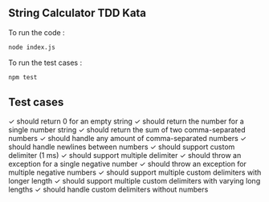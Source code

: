 ## String Calculator TDD Kata

To run the code :

```bash
node index.js
```

To run the test cases :

```bash
npm test
```

## Test cases

✓ should return 0 for an empty string
✓ should return the number for a single number string
✓ should return the sum of two comma-separated numbers
✓ should handle any amount of comma-separated numbers
✓ should handle newlines between numbers
✓ should support custom delimiter (1 ms)
✓ should support multiple delimiter
✓ should throw an exception for a single negative number
✓ should throw an exception for multiple negative numbers
✓ should support multiple custom delimiters with longer length
✓ should support multiple custom delimiters with varying long lengths
✓ should handle custom delimiters without numbers
